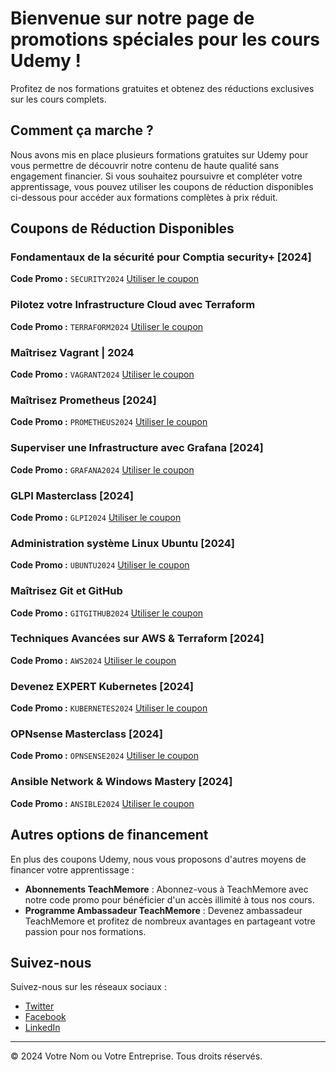 # Bienvenue sur notre page de promotions spéciales pour les cours Udemy !

Profitez de nos formations gratuites et obtenez des réductions exclusives sur les cours complets.

## Comment ça marche ?

Nous avons mis en place plusieurs formations gratuites sur Udemy pour vous permettre de découvrir notre contenu de haute qualité sans engagement financier. Si vous souhaitez poursuivre et compléter votre apprentissage, vous pouvez utiliser les coupons de réduction disponibles ci-dessous pour accéder aux formations complètes à prix réduit.

## Coupons de Réduction Disponibles

### Fondamentaux de la sécurité pour Comptia security+ [2024]
**Code Promo :** `SECURITY2024`
[Utiliser le coupon](https://www.udemy.com/course/security/?couponCode=SECURITY2024)

### Pilotez votre Infrastructure Cloud avec Terraform
**Code Promo :** `TERRAFORM2024`
[Utiliser le coupon](https://www.udemy.com/course/terraform/?couponCode=TERRAFORM2024)

### Maîtrisez Vagrant | 2024
**Code Promo :** `VAGRANT2024`
[Utiliser le coupon](https://www.udemy.com/course/vagrant/?couponCode=VAGRANT2024)

### Maîtrisez Prometheus [2024]
**Code Promo :** `PROMETHEUS2024`
[Utiliser le coupon](https://www.udemy.com/course/prometheus/?couponCode=PROMETHEUS2024)

### Superviser une Infrastructure avec Grafana [2024]
**Code Promo :** `GRAFANA2024`
[Utiliser le coupon](https://www.udemy.com/course/grafana/?couponCode=GRAFANA2024)

### GLPI Masterclass [2024]
**Code Promo :** `GLPI2024`
[Utiliser le coupon](https://www.udemy.com/course/glpi/?couponCode=GLPI2024)

### Administration système Linux Ubuntu [2024]
**Code Promo :** `UBUNTU2024`
[Utiliser le coupon](https://www.udemy.com/course/ubuntu/?couponCode=UBUNTU2024)

### Maîtrisez Git et GitHub
**Code Promo :** `GITGITHUB2024`
[Utiliser le coupon](https://www.udemy.com/course/gitgithub/?couponCode=GITGITHUB2024)

### Techniques Avancées sur AWS & Terraform [2024]
**Code Promo :** `AWS2024`
[Utiliser le coupon](https://www.udemy.com/course/aws/?couponCode=AWS2024)

### Devenez EXPERT Kubernetes [2024]
**Code Promo :** `KUBERNETES2024`
[Utiliser le coupon](https://www.udemy.com/course/kubernetes/?couponCode=KUBERNETES2024)

### OPNsense Masterclass [2024]
**Code Promo :** `OPNSENSE2024`
[Utiliser le coupon](https://www.udemy.com/course/opnsense/?couponCode=OPNSENSE2024)

### Ansible Network & Windows Mastery [2024]
**Code Promo :** `ANSIBLE2024`
[Utiliser le coupon](https://www.udemy.com/course/ansible/?couponCode=ANSIBLE2024)

## Autres options de financement

En plus des coupons Udemy, nous vous proposons d'autres moyens de financer votre apprentissage :

- **Abonnements TeachMemore** : Abonnez-vous à TeachMemore avec notre code promo pour bénéficier d'un accès illimité à tous nos cours.
- **Programme Ambassadeur TeachMemore** : Devenez ambassadeur TeachMemore et profitez de nombreux avantages en partageant votre passion pour nos formations.

## Suivez-nous

Suivez-nous sur les réseaux sociaux :

- [Twitter](https://twitter.com/votrenom)
- [Facebook](https://www.facebook.com/votrenom)
- [LinkedIn](https://www.linkedin.com/in/votrenom)

---

&copy; 2024 Votre Nom ou Votre Entreprise. Tous droits réservés.
